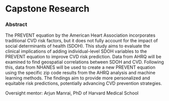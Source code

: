 # Capstone Research

### Abstract
The PREVENT equation by the American Heart Association  incorporates traditional CVD risk factors, but it does not fully account for the impact of social determinants of health (SDOH). This study aims to evaluate the clinical implications of adding individual-level SDOH variables to the PREVENT equation to improve CVD risk prediction. Data from AHRQ will be examined to find geospatial correlations between SDOH and CVD. Following this, data from NHANES will be used to create a new PREVENT equation using the specific zip code results from the AHRQ analysis and machine learning methods. The findings aim to provide more personalized and equitable risk predictions, potentially advancing CVD prevention strategies.

Oversight mentor: Arjun Manrai, PhD of Harvard Medical School
